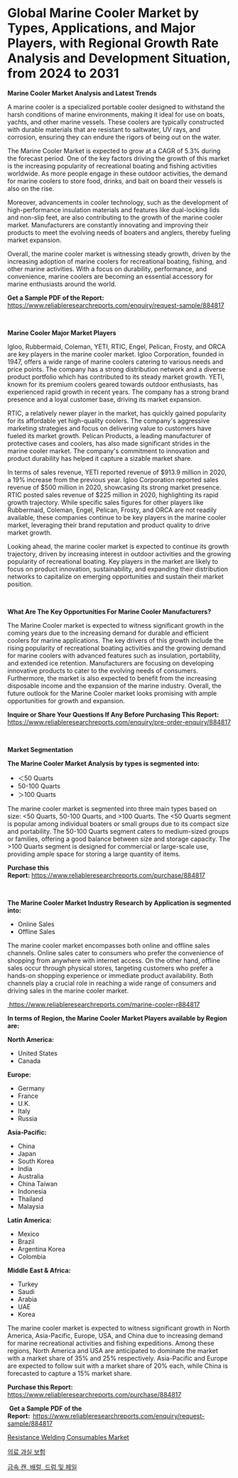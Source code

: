 <p><h1>Global Marine Cooler Market by Types, Applications, and Major Players, with Regional Growth Rate Analysis and Development Situation, from 2024 to 2031</h1></p><p><strong>Marine Cooler Market Analysis and Latest Trends</strong></p>
<p><p>A marine cooler is a specialized portable cooler designed to withstand the harsh conditions of marine environments, making it ideal for use on boats, yachts, and other marine vessels. These coolers are typically constructed with durable materials that are resistant to saltwater, UV rays, and corrosion, ensuring they can endure the rigors of being out on the water.</p><p>The Marine Cooler Market is expected to grow at a CAGR of 5.3% during the forecast period. One of the key factors driving the growth of this market is the increasing popularity of recreational boating and fishing activities worldwide. As more people engage in these outdoor activities, the demand for marine coolers to store food, drinks, and bait on board their vessels is also on the rise.</p><p>Moreover, advancements in cooler technology, such as the development of high-performance insulation materials and features like dual-locking lids and non-slip feet, are also contributing to the growth of the marine cooler market. Manufacturers are constantly innovating and improving their products to meet the evolving needs of boaters and anglers, thereby fueling market expansion.</p><p>Overall, the marine cooler market is witnessing steady growth, driven by the increasing adoption of marine coolers for recreational boating, fishing, and other marine activities. With a focus on durability, performance, and convenience, marine coolers are becoming an essential accessory for marine enthusiasts around the world.</p></p>
<p><strong>Get a Sample PDF of the Report:&nbsp;</strong> <a href="https://www.reliableresearchreports.com/enquiry/request-sample/884817">https://www.reliableresearchreports.com/enquiry/request-sample/884817</a></p>
<p>&nbsp;</p>
<p><strong>Marine Cooler Major Market Players</strong></p>
<p><p>Igloo, Rubbermaid, Coleman, YETI, RTIC, Engel, Pelican, Frosty, and ORCA are key players in the marine cooler market. Igloo Corporation, founded in 1947, offers a wide range of marine coolers catering to various needs and price points. The company has a strong distribution network and a diverse product portfolio which has contributed to its steady market growth. YETI, known for its premium coolers geared towards outdoor enthusiasts, has experienced rapid growth in recent years. The company has a strong brand presence and a loyal customer base, driving its market expansion.</p><p>RTIC, a relatively newer player in the market, has quickly gained popularity for its affordable yet high-quality coolers. The company's aggressive marketing strategies and focus on delivering value to customers have fueled its market growth. Pelican Products, a leading manufacturer of protective cases and coolers, has also made significant strides in the marine cooler market. The company's commitment to innovation and product durability has helped it capture a sizable market share.</p><p>In terms of sales revenue, YETI reported revenue of $913.9 million in 2020, a 19% increase from the previous year. Igloo Corporation reported sales revenue of $500 million in 2020, showcasing its strong market presence. RTIC posted sales revenue of $225 million in 2020, highlighting its rapid growth trajectory. While specific sales figures for other players like Rubbermaid, Coleman, Engel, Pelican, Frosty, and ORCA are not readily available, these companies continue to be key players in the marine cooler market, leveraging their brand reputation and product quality to drive market growth.</p><p>Looking ahead, the marine cooler market is expected to continue its growth trajectory, driven by increasing interest in outdoor activities and the growing popularity of recreational boating. Key players in the market are likely to focus on product innovation, sustainability, and expanding their distribution networks to capitalize on emerging opportunities and sustain their market position.</p></p>
<p>&nbsp;</p>
<p><strong>What Are The Key Opportunities For Marine Cooler Manufacturers?</strong></p>
<p><p>The Marine Cooler market is expected to witness significant growth in the coming years due to the increasing demand for durable and efficient coolers for marine applications. The key drivers of this growth include the rising popularity of recreational boating activities and the growing demand for marine coolers with advanced features such as insulation, portability, and extended ice retention. Manufacturers are focusing on developing innovative products to cater to the evolving needs of consumers. Furthermore, the market is also expected to benefit from the increasing disposable income and the expansion of the marine industry. Overall, the future outlook for the Marine Cooler market looks promising with ample opportunities for growth and expansion.</p></p>
<p><strong>Inquire or Share Your Questions If Any Before Purchasing This Report:</strong> <a href="https://www.reliableresearchreports.com/enquiry/pre-order-enquiry/884817">https://www.reliableresearchreports.com/enquiry/pre-order-enquiry/884817</a></p>
<p>&nbsp;</p>
<p><strong>Market Segmentation</strong></p>
<p><strong>The Marine Cooler Market Analysis by types is segmented into:</strong></p>
<p><ul><li>＜50 Quarts</li><li>50-100 Quarts</li><li>＞100 Quarts</li></ul></p>
<p><p>The marine cooler market is segmented into three main types based on size: <50 Quarts, 50-100 Quarts, and >100 Quarts. The <50 Quarts segment is popular among individual boaters or small groups due to its compact size and portability. The 50-100 Quarts segment caters to medium-sized groups or families, offering a good balance between size and storage capacity. The >100 Quarts segment is designed for commercial or large-scale use, providing ample space for storing a large quantity of items.</p></p>
<p><strong>Purchase this Report:&nbsp;</strong><a href="https://www.reliableresearchreports.com/purchase/884817">https://www.reliableresearchreports.com/purchase/884817</a></p>
<p>&nbsp;</p>
<p><strong>The Marine Cooler Market Industry Research by Application is segmented into:</strong></p>
<p><ul><li>Online Sales</li><li>Offline Sales</li></ul></p>
<p><p>The marine cooler market encompasses both online and offline sales channels. Online sales cater to consumers who prefer the convenience of shopping from anywhere with internet access. On the other hand, offline sales occur through physical stores, targeting customers who prefer a hands-on shopping experience or immediate product availability. Both channels play a crucial role in reaching a wide range of consumers and driving sales in the marine cooler market.</p></p>
<p><a href="https://www.reliableresearchreports.com/marine-cooler-r884817">&nbsp;https://www.reliableresearchreports.com/marine-cooler-r884817</a></p>
<p><strong>In terms of Region, the Marine Cooler Market Players available by Region are:</strong></p>
<p>
    <p> <strong> North America: </strong>
        <ul>
            <li>United States</li>
            <li>Canada</li>
        </ul>
        </p> 
    <p> <strong> Europe: </strong>
        <ul>
            <li>Germany</li>
            <li>France</li>
            <li>U.K.</li>
            <li>Italy</li>
            <li>Russia</li>
        </ul>
        </p> 
    <p> <strong> Asia-Pacific: </strong>
        <ul>
            <li>China</li>
            <li>Japan</li>
            <li>South Korea</li>
            <li>India</li>
            <li>Australia</li>
            <li>China Taiwan</li>
            <li>Indonesia</li>
            <li>Thailand</li>
            <li>Malaysia</li>
        </ul>
        </p> 
    <p> <strong> Latin America: </strong>
        <ul>
            <li>Mexico</li>
            <li>Brazil</li>
            <li>Argentina Korea</li>
            <li>Colombia</li>
        </ul>
        </p> 
    <p> <strong> Middle East & Africa: </strong>
        <ul>
            <li>Turkey</li>
            <li>Saudi</li>
            <li>Arabia</li>
            <li>UAE</li>
            <li>Korea</li>
        </ul>
    </p>
    </p>
<p><p>The marine cooler market is expected to witness significant growth in North America, Asia-Pacific, Europe, USA, and China due to increasing demand for marine recreational activities and fishing expeditions. Among these regions, North America and USA are anticipated to dominate the market with a market share of 35% and 25% respectively. Asia-Pacific and Europe are expected to follow suit with a market share of 20% each, while China is forecasted to capture a 15% market share.</p></p>
<p><strong>Purchase this Report: </strong><a href="https://www.reliableresearchreports.com/purchase/884817">https://www.reliableresearchreports.com/purchase/884817</a></p>
<p>&nbsp;<strong>Get a Sample PDF of the Report:&nbsp;&nbsp;</strong><a href="https://www.reliableresearchreports.com/enquiry/request-sample/884817">https://www.reliableresearchreports.com/enquiry/request-sample/884817</a></p>
<p><strong></strong></p>
<p><p><a href="https://cautious-neon-760.notion.site/Resistance-Welding-Consumables-Market-Size-Growth-Outlook-from-2024-to-2031-projecting-at-Market-s-4e14e6cbbac4491d81225a2ca779dfe4">Resistance Welding Consumables Market</a></p><p><a href="https://medium.com/@genius6587678/%EC%9D%98%EB%A3%8C-%ED%88%AC%EA%B3%BC-%EC%B1%85%EC%9E%84-%EB%B3%B4%ED%97%98-%EC%8B%9C%EC%9E%A5-%ED%86%B5%EC%B0%B0-%EC%8B%9C%EC%9E%A5-%EB%8F%99%ED%96%A5-%EC%84%B1%EC%9E%A5-2024%EB%85%84%EB%B6%80%ED%84%B0-2031%EB%85%84%EA%B9%8C%EC%A7%80-%EC%98%88%EC%B8%A1-5e147cd6ad9f">의료 과실 보험</a></p><p><a href="https://medium.com/@heatherelasquez5675/%EA%B8%88%EC%86%8D-%EC%BA%94-%EB%B0%B0%EB%9F%B4-%EB%93%9C%EB%9F%BC-%EB%B0%8F-%EC%96%91%EB%8F%99%EC%9D%B4-%EC%8B%9C%EC%9E%A5-%EC%A0%90%EC%9C%A0%EC%9C%A8-%EB%B3%80%ED%99%94-%EB%B0%8F-%EC%8B%9C%EC%9E%A5-%EC%84%B1%EC%9E%A5-%EB%8F%99%ED%96%A5-2024%EB%85%84-2031%EB%85%84-b2b19a1973bc">금속 캔, 배럴, 드럼 및 페일</a></p></p>
